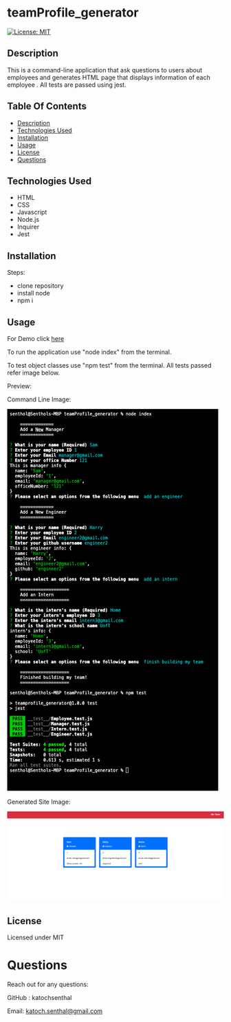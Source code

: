 # teamProfile_generator

[![License: MIT](https://img.shields.io/badge/License-MIT-yellow.svg)](https://opensource.org/licenses/MIT)

## Description

This is a command-line application that ask questions to users about employees and generates HTML page that displays information of each employee . All tests are passed using jest.

## Table Of Contents

- [Description](#description)
- [Technologies Used](#technology-used)
- [Installation](#installation)
- [Usage](#usage)
- [License](#license)
- [Questions](#questions)

## Technologies Used

- HTML
- CSS
- Javascript
- Node.js
- Inquirer
- Jest

## Installation

Steps:

- clone repository
- install node
- npm i

## Usage

For Demo click [here](https://drive.google.com/file/d/11AbZh8YTipDyocOAsdWFQ7837d2ZrKl8/view?usp=sharing)

To run the application use "node index" from the terminal.

To test object classes use "npm test" from the terminal. All tests passed refer image below.

Preview:

Command Line Image:

![Alt text](dist/commandL.png)

Generated Site Image:

![Alt text](dist/siteImg.png)

## License

Licensed under MIT

# Questions

Reach out for any questions:

GitHub : katochsenthal

Email: katoch.senthal@gmail.com

